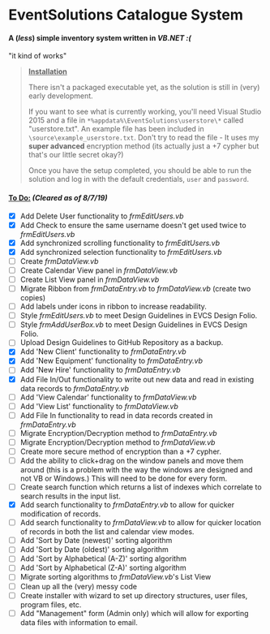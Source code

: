# EventSolutions Catalogue System

#### A (*less*) simple inventory system written in *VB.NET :(*

"it kind of works"

> **<u>Installation</u>**
>
> There isn't a packaged executable yet, as the solution is still in (very) early development.
>
> If you want to see what is currently working, you'll need Visual Studio 2015 and a file in `*%appdata%\EventSolutions\userstore\*` called "userstore.txt". An example file has been included in `\source\example_userstore.txt`. Don't try to read the file - It uses my **super advanced** encryption method (its actually just a +7 cypher but that's our little secret okay?)
>
> Once you have the setup completed, you should be able to run the solution and log in with the default credentials, `user` and `password`.

#### <u>To Do:</u> *(Cleared as of 8/7/19)*

- [x] Add Delete User functionality to *frmEditUsers.vb*
- [x] Add Check to ensure the same username doesn't get used twice to *frmEditUsers.vb*
- [x] Add synchronized scrolling functionality to *frmEditUsers.vb*
- [x] Add synchronized selection functionality to *frmEditUsers.vb*
- [ ] Create *frmDataView.vb*
- [ ] Create Calendar View panel in *frmDataView.vb*
- [ ] Create List View panel in *frmDataView.vb*
- [ ] Migrate Ribbon from *frmDataEntry.vb* to *frmDataView.vb* (create two copies)
- [ ] Add labels under icons in ribbon to increase readability.
- [ ] Style *frmEditUsers.vb* to meet Design Guidelines in EVCS Design Folio.
- [ ] Style *frmAddUserBox.vb* to meet Design Guidelines in EVCS Design Folio.
- [ ] Upload Design Guidelines to GitHub Repository as a backup.
- [x] Add 'New Client' functionality to *frmDataEntry.vb*
- [x] Add 'New Equipment' functionality to *frmDataEntry.vb*
- [ ] Add 'New Hire' functionality to *frmDataEntry.vb*
- [x] Add File In/Out functionality to write out new data and read in existing data records to *frmDataEntry.vb*
- [ ] Add 'View Calendar' functionality to *frmDataView.vb*
- [ ] Add 'View List' functionality to *frmDataView.vb*
- [ ] Add File In functionality to read in data records created in *frmDataEntry.vb*
- [ ] Migrate Encryption/Decryption method to *frmDataEntry.vb*
- [ ] Migrate Encryption/Decryption method to *frmDataView.vb*
- [ ] Create more secure method of encryption than a +7 cypher.
- [ ] Add the ability to click+drag on the window panels and move them around (this is a problem with the way the windows are designed and not VB or Windows.) This will need to be done for every form.
- [ ] Create search function which returns a list of indexes which correlate to search results in the input list.
- [x] Add search functionality to *frmDataEntry.vb* to allow for quicker modification of records.
- [ ] Add search functionality to *frmDataView.vb* to allow for quicker location of records in both the list and calendar view modes.
- [ ] Add 'Sort by Date (newest)' sorting algorithm
- [ ] Add 'Sort by Date (oldest)' sorting algorithm
- [ ] Add 'Sort by Alphabetical (A-Z)' sorting algorithm
- [ ] Add 'Sort by Alphabetical (Z-A)' sorting algorithm
- [ ] Migrate sorting algorithms to *frmDataView.vb*'s List View
- [ ] Clean up all the (very) messy code
- [ ] Create installer with wizard to set up directory structures, user files, program files, etc.
- [ ] Add "Management" form (Admin only) which will allow for exporting data files with information to email.